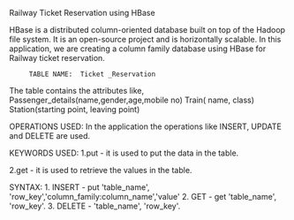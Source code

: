  Railway Ticket Reservation using HBase

  HBase is a distributed column-oriented database
 built on top of the Hadoop file system. It is an
open-source project and is horizontally scalable.
In this application, we are creating a column
family database using HBase for Railway ticket 
reservation.

         TABLE NAME:  Ticket _Reservation

   The table contains the attributes like,
            Passenger_details(name,gender,age,mobile no)
            Train( name, class)
            Station(starting point, leaving point)
 
OPERATIONS USED:
     In the application the operations like 
INSERT, UPDATE and DELETE are used.

KEYWORDS USED:
   1.put - it is used to put  the data in the table.

   2.get - it is used to retrieve the values in the 
table.

SYNTAX:
    1. INSERT - put 'table_name', 'row_key','column_family:column_name','value'
    2. GET - get 'table_name', 'row_key'.
    3. DELETE -  'table_name', 'row_key'.
